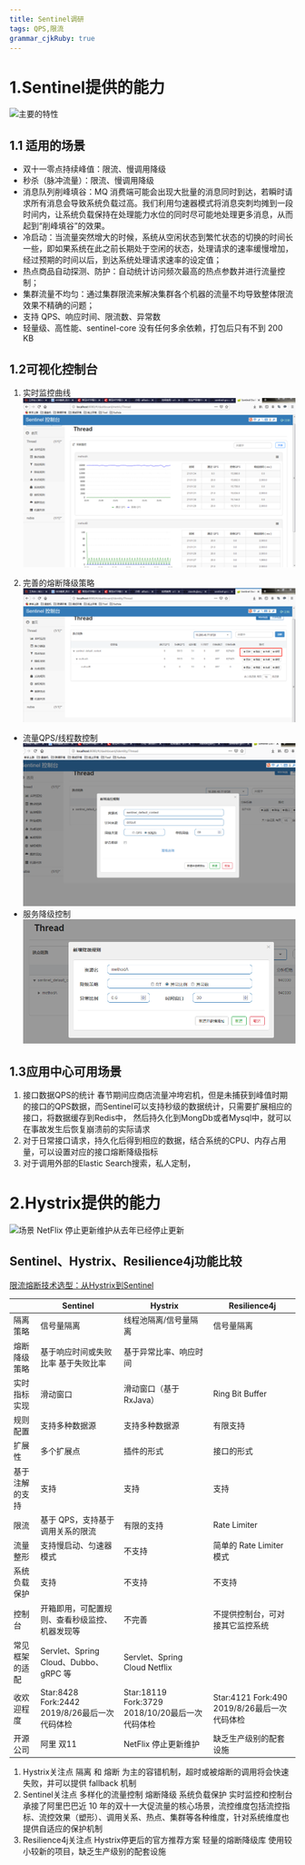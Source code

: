 ```yaml
---
title: Sentinel调研
tags: QPS,限流
grammar_cjkRuby: true
---
```



# 1.Sentinel提供的能力
![主要的特性](https://user-images.githubusercontent.com/9434884/50505538-2c484880-0aaf-11e9-9ffc-cbaaef20be2b.png)

## 1.1 适用的场景

- 双十一零点持续峰值：限流、慢调用降级
-  秒杀（脉冲流量）：限流、慢调用降级
-  消息队列削峰填谷：MQ 消费端可能会出现大批量的消息同时到达，若瞬时请求所有消息会导致系统负载过高。我们利用匀速器模式将消息突刺均摊到一段时间内，让系统负载保持在处理能力水位的同时尽可能地处理更多消息，从而起到“削峰填谷”的效果。
-  冷启动：当流量突然增大的时候，系统从空闲状态到繁忙状态的切换的时间长一些，即如果系统在此之前长期处于空闲的状态，处理请求的速率缓慢增加，经过预期的时间以后，到达系统处理请求速率的设定值；
-  热点商品自动探测、防护：自动统计访问频次最高的热点参数并进行流量控制；
-  集群流量不均匀：通过集群限流来解决集群各个机器的流量不均导致整体限流效果不精确的问题；
- 支持 QPS、响应时间、限流数、异常数
- 轻量级、高性能、sentinel-core 没有任何多余依赖，打包后只有不到 200 KB

## 1.2可视化控制台
1. 实时监控曲线
![实时监控曲线](./images/sentinel界面实时监控.png)

2. 完善的熔断降级策略
![熔断降级配置](./images/流控降级热点.png)
- 流量QPS/线程数控制
![流量](./images/流控.png)
- 服务降级控制
![服务降级](./images/服务降级.png)



## 1.3应用中心可用场景
1. 接口数据QPS的统计
 春节期间应商店流量冲垮宕机，但是未捕获到峰值时期的接口的QPS数据，而Sentinel可以支持秒级的数据统计，只需要扩展相应的接口，将数据缓存到Redis中，
 然后持久化到MongDb或者Mysql中，就可以在事故发生后恢复崩溃前的实际请求
2. 对于日常接口请求，持久化后得到相应的数据，结合系统的CPU、内存占用量，可以设置对应的接口熔断降级指标
3. 对于调用外部的Elastic Search搜索，私人定制，


# 2.Hystrix提供的能力
![场景](https://raw.githubusercontent.com/wiki/Netflix/Hystrix/images/soa-2-640.png)
NetFlix  停止更新维护从去年已经停止更新

## Sentinel、Hystrix、Resilience4j功能比较
[限流熔断技术选型：从Hystrix到Sentinel](https://www.sohu.com/a/282806665_268033)

|  	| Sentinel | 	Hystrix |  Resilience4j |
| -------- | ---------- | ------- | ------- |
| 隔离策略 | 信号量隔离 |	线程池隔离/信号量隔离  | 信号量隔离 |
| 熔断降级策略  | 	基于响应时间或失败比率 	基于失败比率  |  基于异常比率、响应时间 |
| 实时指标实现 |	滑动窗口   | 	滑动窗口（基于 RxJava）  | Ring Bit Buffer |
| 规则配置   | 	支持多种数据源  | 	支持多种数据源  | 有限支持 | 
| 扩展性  | 	多个扩展点  | 	插件的形式  | 接口的形式 |
| 基于注解的支持  | 	支持  | 	支持  |	支持  |
| 限流  | 	基于 QPS，支持基于调用关系的限流  | 	有限的支持  | Rate Limiter |
| 流量整形  | 	支持慢启动、匀速器模式  | 	不支持  | 简单的 Rate Limiter 模式 |
| 系统负载保护  | 	支持  | 	不支持  |  不支持 |
| 控制台  | 	开箱即用，可配置规则、查看秒级监控、机器发现等  | 	不完善  | 不提供控制台，可对接其它监控系统 |
| 常见框架的适配  | 	Servlet、Spring Cloud、Dubbo、gRPC 等  | 	Servlet、Spring Cloud Netflix  |
| 收欢迎程度 |      Star:8428 Fork:2442 2019/8/26最后一次代码体检   |       Star:18119 Fork:3729  2018/10/20最后一次代码体检     |  Star:4121 Fork:490 2019/8/26最后一次代码体检  |
| 开源公司 | 阿里  双11  | NetFlix  停止更新维护 |  缺乏生产级别的配套设施 |



 1. Hystrix关注点
      隔离 和 熔断 为主的容错机制，超时或被熔断的调用将会快速失败，并可以提供 fallback 机制
 2. Sentinel关注点
    多样化的流量控制
    熔断降级
    系统负载保护
    实时监控和控制台
	承接了阿里巴巴近 10 年的双十一大促流量的核心场景，流控维度包括流控指标、流控效果（塑形）、调用关系、热点、集群等各种维度，针对系统维度也提供自适应的保护机制
 3. Resilience4j关注点
    Hystrix停更后的官方推荐方案
	轻量的熔断降级库
	使用较小较新的项目，缺乏生产级别的配套设施

